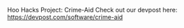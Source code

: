 Hoo Hacks Project: C r i m e - A i d 
 
Check out our devpost here: https://devpost.com/software/crime-aid
 
